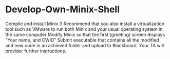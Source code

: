 # Develop-Own-Minix-Shell
Compile and install Minix 3
Recommend that you also install a virtualization tool such as VMware to run both Minix and your usual operating system in the same computer
Modify Minix so that the first (greeting) screen displays “Your name, and CWID”
Submit executable that contains all the modified and new code in an achieved folder and upload to Blackboard. Your TA will provider further instructions.
